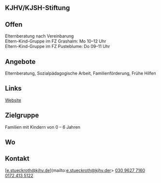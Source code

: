 ## KJHV/KJSH-Stiftung

## Offen
Elternberatung nach Vereinbarung<br>
Eltern-Kind-Gruppe im FZ Grashalm: Mo 10–12 Uhr<br>
Eltern-Kind-Gruppe im FZ Pusteblume: Do 09–11 Uhr

## Angebote
Elternberatung, Sozialpädagogische Arbeit, Familienförderung, Frühe Hilfen

## Links
<a target="_blank" href="https://www.kjhv.de">Website</a>

## Zielgruppe
Familien mit Kindern von 0 – 6 Jahren

## Wo
<div id="gmap"></div>
<script>window.onload = showMap('Ribnitzer Str. 1b, 13051 Berlin', 0, 'gmap_mini')</script>

## Kontakt
[e.stueckroth@kjhv.de](mailto:e.stueckroth@kjhv.der>
<a href="tel:+493096277160">030 9627 7160</a><br>
<a href="tel:+491724135122">0172 413 5122</a><br>
